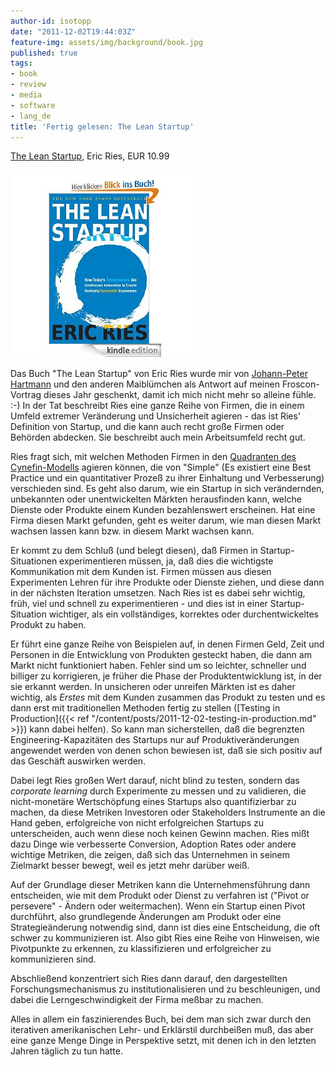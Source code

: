 ```yaml
---
author-id: isotopp
date: "2011-12-02T19:44:03Z"
feature-img: assets/img/background/book.jpg
published: true
tags:
- book
- review
- media
- software
- lang_de
title: 'Fertig gelesen: The Lean Startup'
---
```

[The Lean Startup](http://www.amazon.de/Lean-Startup-Entrepreneurs-Continuous-ebook/dp/B004J4XGN6),
Eric Ries, EUR 10.99

![Ries: The Lean Startup](/uploads/lean_startup.jpg)

Das Buch "The Lean Startup" von Eric Ries wurde mir von <a
href='https://www.xing.com/profile/JohannPeter_Hartmann'>Johann-Peter
Hartmann</a> und den anderen Maiblümchen als Antwort auf meinen
Froscon-Vortrag dieses Jahr geschenkt, damit ich mich nicht mehr so alleine
fühle. :-) In der Tat beschreibt Ries eine ganze Reihe von Firmen, die in
einem Umfeld extremer Veränderung und Unsicherheit agieren - das ist Ries'
Definition von Startup, und die kann auch recht große Firmen oder Behörden
abdecken. Sie beschreibt auch mein Arbeitsumfeld recht gut.

Ries fragt sich, mit welchen Methoden Firmen in den 
[Quadranten des Cynefin-Modells](http://en.wikipedia.org/wiki/Cynefin)
agieren können, die von "Simple" (Es existiert eine Best Practice und ein
quantitativer Prozeß zu ihrer Einhaltung und Verbesserung) verschieden sind.
Es geht also darum, wie ein Startup in sich verändernden, unbekannten oder
unentwickelten Märkten herausfinden kann, welche Dienste oder Produkte einem
Kunden bezahlenswert erscheinen. Hat eine Firma diesen Markt gefunden, geht
es weiter darum, wie man diesen Markt wachsen lassen kann bzw. in diesem
Markt wachsen kann.

Er kommt zu dem Schluß (und belegt diesen), daß Firmen in
Startup-Situationen experimentieren müssen, ja, daß dies die wichtigste
Kommunikation mit dem Kunden ist. Firmen müssen aus diesen Experimenten
Lehren für ihre Produkte oder Dienste ziehen, und diese dann in der nächsten
Iteration umsetzen. Nach Ries ist es dabei sehr wichtig, früh, viel und
schnell zu experimentieren - und dies ist in einer Startup-Situation
wichtiger, als ein vollständiges, korrektes oder durchentwickeltes Produkt
zu haben.

Er führt eine ganze Reihe von Beispielen auf, in denen Firmen Geld, Zeit und
Personen in die Entwicklung von Produkten gesteckt haben, die dann am Markt
nicht funktioniert haben. Fehler sind um so leichter, schneller und billiger
zu korrigieren, je früher die Phase der Produktentwicklung ist, in der sie
erkannt werden. In unsicheren oder unreifen Märkten ist es daher wichtig,
als _Erstes_ mit dem Kunden zusammen das Produkt zu testen und es
dann erst mit traditionellen Methoden fertig zu stellen ([Testing in Production]({{< ref "/content/posts/2011-12-02-testing-in-production.md" >}})
kann dabei helfen). So kann man sicherstellen, daß die
begrenzten Engineering-Kapazitäten des Startups nur auf
Produktiveränderungen angewendet werden von denen schon bewiesen ist, daß
sie sich positiv auf das Geschäft auswirken werden.

Dabei legt Ries großen Wert darauf, nicht blind zu testen, sondern das
_corporate learning_ durch Experimente zu messen und zu validieren, die
nicht-monetäre Wertschöpfung eines Startups also quantifizierbar zu machen,
da diese Metriken Investoren oder Stakeholders Instrumente an die Hand
geben, erfolgreiche von nicht erfolgreichen Startups zu unterscheiden, auch
wenn diese noch keinen Gewinn machen. Ries mißt dazu Dinge wie verbesserte
Conversion, Adoption Rates oder andere wichtige Metriken, die zeigen, daß
sich das Unternehmen in seinem Zielmarkt besser bewegt, weil es jetzt mehr
darüber weiß.

Auf der Grundlage dieser Metriken kann die Unternehmensführung dann
entscheiden, wie mit dem Produkt oder Dienst zu verfahren ist ("Pivot or
persevere" - Ändern oder weitermachen). Wenn ein Startup einen Pivot
durchführt, also grundlegende Änderungen am Produkt oder eine
Strategieänderung notwendig sind, dann ist dies eine Entscheidung, die oft
schwer zu kommunizieren ist. Also gibt Ries eine Reihe von Hinweisen, wie
Pivotpunkte zu erkennen, zu klassifizieren und erfolgreicher zu
kommunizieren sind.

Abschließend konzentriert sich Ries dann darauf, den dargestellten
Forschungsmechanismus zu institutionalisieren und zu beschleunigen, und
dabei die Lerngeschwindigkeit der Firma meßbar zu machen.

Alles in allem ein faszinierendes Buch, bei dem man sich zwar durch den
iterativen amerikanischen Lehr- und Erklärstil durchbeißen muß, das aber
eine ganze Menge Dinge in Perspektive setzt, mit denen ich in den letzten
Jahren täglich zu tun hatte.

